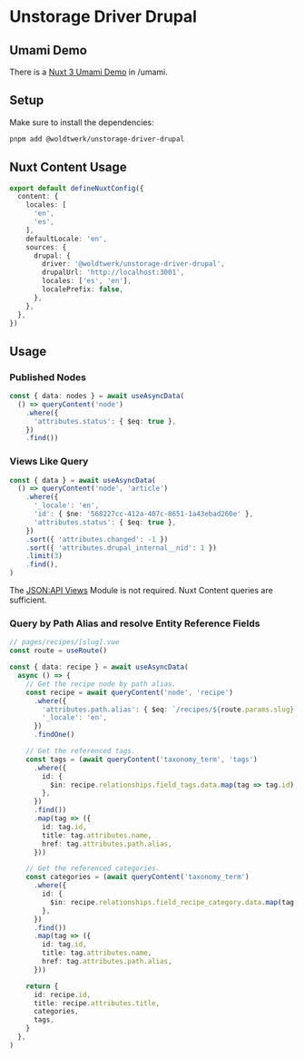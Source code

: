# Unstorage Driver Drupal

## Umami Demo

There is a [Nuxt 3 Umami Demo](https://umami.unstorage-driver-drupal.github.woldtwerk.de/en) in /umami.

## Setup

Make sure to install the dependencies:

```bash
pnpm add @woldtwerk/unstorage-driver-drupal
```

## Nuxt Content Usage

```ts
export default defineNuxtConfig({
  content: {
    locales: [
      'en',
      'es',
    ],
    defaultLocale: 'en',
    sources: {
      drupal: {
        driver: '@woldtwerk/unstorage-driver-drupal',
        drupalUrl: 'http://localhost:3001',
        locales: ['es', 'en'],
        localePrefix: false,
      },
    },
  },
})
```

## Usage

### Published Nodes

```ts
const { data: nodes } = await useAsyncData(
  () => queryContent('node')
    .where({
      'attributes.status': { $eq: true },
    })
    .find())
```

### Views Like Query

```ts
const { data } = await useAsyncData(
  () => queryContent('node', 'article')
    .where({
      '_locale': 'en',
      'id': { $ne: '568227cc-412a-407c-8651-1a43ebad260e' },
      'attributes.status': { $eq: true },
    })
    .sort({ 'attributes.changed': -1 })
    .sort({ 'attributes.drupal_internal__nid': 1 })
    .limit(3)
    .find(),
)
```

The [JSON:API Views](https://www.drupal.org/project/jsonapi_views) Module is not required. Nuxt Content queries are sufficient.

### Query by Path Alias and resolve Entity Reference Fields

```ts
// pages/recipes/[slug].vue
const route = useRoute()

const { data: recipe } = await useAsyncData(
  async () => {
    // Get the recipe node by path alias.
    const recipe = await queryContent('node', 'recipe')
      .where({
        'attributes.path.alias': { $eq: `/recipes/${route.params.slug}` },
        '_locale': 'en',
      })
      .findOne()

    // Get the referenced tags.
    const tags = (await queryContent('taxonomy_term', 'tags')
      .where({
        id: {
          $in: recipe.relationships.field_tags.data.map(tag => tag.id),
        },
      })
      .find())
      .map(tag => ({
        id: tag.id,
        title: tag.attributes.name,
        href: tag.attributes.path.alias,
      }))

    // Get the referenced categories.
    const categories = (await queryContent('taxonomy_term')
      .where({
        id: {
          $in: recipe.relationships.field_recipe_category.data.map(tag => tag.id),
        },
      })
      .find())
      .map(tag => ({
        id: tag.id,
        title: tag.attributes.name,
        href: tag.attributes.path.alias,
      }))

    return {
      id: recipe.id,
      title: recipe.attributes.title,
      categories,
      tags,
    }
  },
)
```
